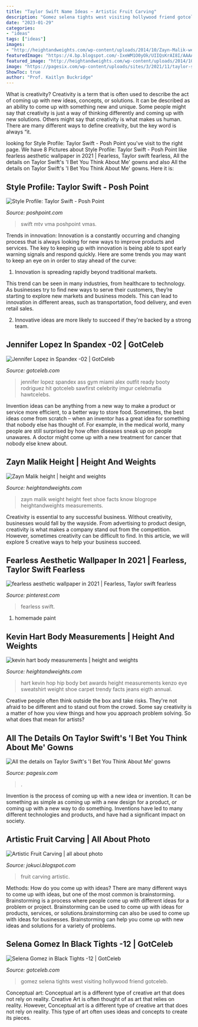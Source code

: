```yaml
---
title: "Taylor Swift Name Ideas ~ Artistic Fruit Carving"
description: "Gomez selena tights west visiting hollywood friend gotceleb"
date: "2023-01-29"
categories:
- "ideas"
tags: ["ideas"]
images:
- "http://heightandweights.com/wp-content/uploads/2014/10/Zayn-Malik-weight.jpg"
featuredImage: "https://4.bp.blogspot.com/-IxeWM1O0yOk/UIIQsKrAI8I/AAAAAAAAGEU/u1VvSkA1Wxc/s1600/fruit_carving_owl-jokuci.jpg"
featured_image: "http://heightandweights.com/wp-content/uploads/2014/10/kevin-hart-body-measurements.jpg"
image: "https://pagesix.com/wp-content/uploads/sites/3/2021/11/taylor-swift-84.jpg?quality=90&amp;strip=all&amp;w=618&amp;h=410&amp;crop=1"
ShowToc: true
author: "Prof. Kaitlyn Buckridge"
---
```



What is creativity?
Creativity is a term that is often used to describe the act of coming up with new ideas, concepts, or solutions. It can be described as an ability to come up with something new and unique. Some people might say that creativity is just a way of thinking differently and coming up with new solutions. Others might say that creativity is what makes us human. There are many different ways to define creativity, but the key word is always “it.

	

		
looking for Style Profile: Taylor Swift - Posh Point you've visit to the right page. We have 8 Pictures about Style Profile: Taylor Swift - Posh Point like fearless aesthetic wallpaper in 2021 | Fearless, Taylor swift fearless, All the details on Taylor Swift&#039;s &#039;I Bet You Think About Me&#039; gowns and also All the details on Taylor Swift&#039;s &#039;I Bet You Think About Me&#039; gowns. Here it is:
		
    
## Style Profile: Taylor Swift - Posh Point

<img loading=lazy src="https://www.poshpoint.com/wp-content/uploads/2014/10/o-TAYLOR-SWIFT-900.jpg" onerror="this.onerror=null;this.src='https://tse3.mm.bing.net/th?id=OIP.CRlfMPgRsn7g5LRyd4FjAwHaLY&amp;pid=15.1';" alt="Style Profile: Taylor Swift - Posh Point">

_Source: poshpoint.com_

>swift mtv vma poshpoint vmas. 

	

Trends in innovation:
Innovation is a constantly occurring and changing process that is always looking for new ways to improve products and services. The key to keeping up with innovation is being able to spot early warning signals and respond quickly. Here are some trends you may want to keep an eye on in order to stay ahead of the curve:
1. Innovation is spreading rapidly beyond traditional markets.

This trend can be seen in many industries, from healthcare to technology. As businesses try to find new ways to serve their customers, they’re starting to explore new markets and business models. This can lead to innovation in different areas, such as transportation, food delivery, and even retail sales.

2. Innovative ideas are more likely to succeed if they're backed by a strong team.

    
## Jennifer Lopez In Spandex -02 | GotCeleb

<img loading=lazy src="https://www.gotceleb.com/wp-content/uploads/photos/jennifer-lopez/in-spandex-with-alex-rodriguez-hit-the-gym-in-miami/Jennifer-Lopez-in-Spandex--02.jpg" onerror="this.onerror=null;this.src='https://tse3.mm.bing.net/th?id=OIP.XGcoJgtlWe9R-u7GNG1DZgHaLH&amp;pid=15.1';" alt="Jennifer Lopez in Spandex -02 | GotCeleb">

_Source: gotceleb.com_

>jennifer lopez spandex ass gym miami alex outfit ready booty rodriguez hit gotceleb sawfirst celebrity imgur celebmafia hawtcelebs. 

	

Invention ideas can be anything from a new way to make a product or service more efficient, to a better way to store food. Sometimes, the best ideas come from scratch – when an inventor has a great idea for something that nobody else has thought of. For example, in the medical world, many people are still surprised by how often diseases sneak up on people unawares. A doctor might come up with a new treatment for cancer that nobody else knew about.

    
## Zayn Malik Height | Height And Weights

<img loading=lazy src="http://heightandweights.com/wp-content/uploads/2014/10/Zayn-Malik-weight.jpg" onerror="this.onerror=null;this.src='https://tse1.mm.bing.net/th?id=OIP.XaJiG_mXYxsJXVMqOCbngQHaLH&amp;pid=15.1';" alt="Zayn Malik height | height and weights">

_Source: heightandweights.com_

>zayn malik weight height feet shoe facts know blogrope heightandweights measurements. 

	

Creativity is essential to any successful business. Without creativity, businesses would fall by the wayside. From advertising to product design, creativity is what makes a company stand out from the competition. However, sometimes creativity can be difficult to find. In this article, we will explore 5 creative ways to help your business succeed.

    
## Fearless Aesthetic Wallpaper In 2021 | Fearless, Taylor Swift Fearless

<img loading=lazy src="https://i.pinimg.com/736x/c7/c8/d8/c7c8d8c6c664d744a1d69b5a250f9934.jpg" onerror="this.onerror=null;this.src='https://tse2.mm.bing.net/th?id=OIP.0ejtebbTUHKVT9tnHPxeVAHaNJ&amp;pid=15.1';" alt="fearless aesthetic wallpaper in 2021 | Fearless, Taylor swift fearless">

_Source: pinterest.com_

>fearless swift. 

	

1. homemade paint

    
## Kevin Hart Body Measurements | Height And Weights

<img loading=lazy src="http://heightandweights.com/wp-content/uploads/2014/10/kevin-hart-body-measurements.jpg" onerror="this.onerror=null;this.src='https://tse4.mm.bing.net/th?id=OIP.zKC_UfkcG8zrs-umMa5LNgHaLb&amp;pid=15.1';" alt="kevin hart body measurements | height and weights">

_Source: heightandweights.com_

>hart kevin hop hip body bet awards height measurements kenzo eye sweatshirt weight shoe carpet trendy facts jeans eigth annual. 

	

Creative people often think outside the box and take risks. They're not afraid to be different and to stand out from the crowd. Some say creativity is a matter of how you view things and how you approach problem solving. So what does that mean for artists?

    
## All The Details On Taylor Swift&#039;s &#039;I Bet You Think About Me&#039; Gowns

<img loading=lazy src="https://pagesix.com/wp-content/uploads/sites/3/2021/11/taylor-swift-84.jpg?quality=90&amp;strip=all&amp;w=618&amp;h=410&amp;crop=1" onerror="this.onerror=null;this.src='https://tse3.mm.bing.net/th?id=OIP.7tTuJBTIhSpLwJuM1fJn1wHaE6&amp;pid=15.1';" alt="All the details on Taylor Swift&#039;s &#039;I Bet You Think About Me&#039; gowns">

_Source: pagesix.com_

>. 

	

Invention is the process of coming up with a new idea or invention. It can be something as simple as coming up with a new design for a product, or coming up with a new way to do something. Inventions have led to many different technologies and products, and have had a significant impact on society.

    
## Artistic Fruit Carving | All About Photo

<img loading=lazy src="https://4.bp.blogspot.com/-IxeWM1O0yOk/UIIQsKrAI8I/AAAAAAAAGEU/u1VvSkA1Wxc/s1600/fruit_carving_owl-jokuci.jpg" onerror="this.onerror=null;this.src='https://tse3.mm.bing.net/th?id=OIP.TookNueh3xJUX1s2XCrZYwHaJY&amp;pid=15.1';" alt="Artistic Fruit Carving | all about photo">

_Source: jokuci.blogspot.com_

>fruit carving artistic. 

	

Methods: How do you come up with ideas?
There are many different ways to come up with ideas, but one of the most common is brainstorming. Brainstorming is a process where people come up with different ideas for a problem or project. Brainstorming can be used to come up with ideas for products, services, or solutions.brainstorming can also be used to come up with ideas for businesses. Brainstorming can help you come up with new ideas and solutions for a variety of problems.

    
## Selena Gomez In Black Tights -12 | GotCeleb

<img loading=lazy src="https://www.gotceleb.com/wp-content/uploads/photos/selena-gomez/in-black-tights-visiting-a-friend-in-west-hollywood/Selena-Gomez-in-Black-Tights--12.jpg" onerror="this.onerror=null;this.src='https://tse4.mm.bing.net/th?id=OIP.FJ3-E8YhKl1xeReVUZx8ZQHaKd&amp;pid=15.1';" alt="Selena Gomez in Black Tights -12 | GotCeleb">

_Source: gotceleb.com_

>gomez selena tights west visiting hollywood friend gotceleb. 

	

Conceptual art: Conceptual art is a different type of creative art that does not rely on reality.
Creative Art is often thought of as art that relies on reality. However, Conceptual art is a different type of creative art that does not rely on reality. This type of art often uses ideas and concepts to create its pieces.

